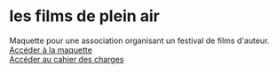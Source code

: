 # les films de plein air
 Maquette pour une association organisant un festival de films d'auteur.
 <br><a href="https://palomaalma.github.io/Les-Films-de-Plein-Air/home.html">Accéder à la maquette</a>
 <br><a href="https://docs.google.com/document/d/1PJQUIxh9M9yYPbatoG5r3Mg8PwFdOk1s0eSFoaiA-E4/edit?usp=sharing">Accéder au cahier des charges</a>
